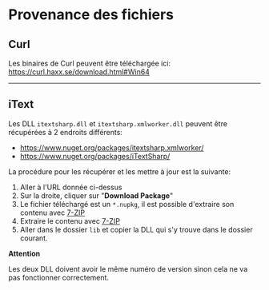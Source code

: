  # Provenance des fichiers

## Curl

Les binaires de Curl peuvent être téléchargée ici: https://curl.haxx.se/download.html#Win64

---

 ## iText

Les DLL `itextsharp.dll` et `itextsharp.xmlworker.dll` peuvent être récupérées à 2 endroits différents:

* https://www.nuget.org/packages/itextsharp.xmlworker/
* https://www.nuget.org/packages/iTextSharp/

La procédure pour les récupérer et les mettre à jour est la suivante:

1. Aller à l'URL donnée ci-dessus
1. Sur la droite, cliquer sur "**Download Package**"
1. Le fichier téléchargé est un `*.nupkg`, il est possible d'extraire son contenu avec [7-ZIP](https://www.7-zip.org/)
1. Extraire le contenu avec [7-ZIP](https://www.7-zip.org/)
1. Aller dans le dossier `lib` et copier la DLL qui s'y trouve dans le dossier courant.

**Attention**

Les deux DLL doivent avoir le même numéro de version sinon cela ne va pas fonctionner correctement.